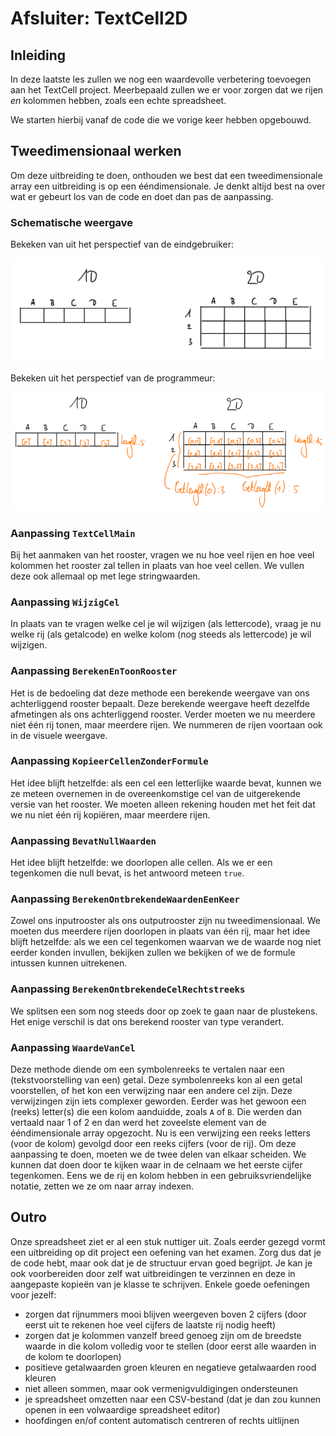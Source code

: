 # Afsluiter: TextCell2D



## Inleiding

In deze laatste les zullen we nog een waardevolle verbetering toevoegen aan het TextCell project. Meerbepaald zullen we er voor zorgen dat we rijen _en_ kolommen hebben, zoals een echte spreadsheet.

We starten hierbij vanaf de code die we vorige keer hebben opgebouwd.

## Tweedimensionaal werken

Om deze uitbreiding te doen, onthouden we best dat een tweedimensionale array een uitbreiding is op een ééndimensionale. Je denkt altijd best na over wat er gebeurt los van de code en doet dan pas de aanpassing.

### Schematische weergave

Bekeken van uit het perspectief van de eindgebruiker:

![](../.gitbook/assets/1Dvs2D.png)

Bekeken uit het perspectief van de programmeur:

![](../.gitbook/assets/1Dvs2D-programmeur.png)

### Aanpassing `TextCellMain`

Bij het aanmaken van het rooster, vragen we nu hoe veel rijen en hoe veel kolommen het rooster zal tellen in plaats van hoe veel cellen. We vullen deze ook allemaal op met lege stringwaarden.

### Aanpassing `WijzigCel`

In plaats van te vragen welke cel je wil wijzigen (als lettercode), vraag je nu welke rij (als getalcode) en welke kolom (nog steeds als lettercode) je wil wijzigen.

### Aanpassing `BerekenEnToonRooster`

Het is de bedoeling dat deze methode een berekende weergave van ons achterliggend rooster bepaalt. Deze berekende weergave heeft dezelfde afmetingen als ons achterliggend rooster. Verder moeten we nu meerdere niet één rij tonen, maar meerdere rijen. We nummeren de rijen voortaan ook in de visuele weergave.

### Aanpassing `KopieerCellenZonderFormule`

Het idee blijft hetzelfde: als een cel een letterlijke waarde bevat, kunnen we ze meteen overnemen in de overeenkomstige cel van de uitgerekende versie van het rooster. We moeten alleen rekening houden met het feit dat we nu niet één rij kopiëren, maar meerdere rijen.

### Aanpassing `BevatNullWaarden`

Het idee blijft hetzelfde: we doorlopen alle cellen. Als we er een tegenkomen die null bevat, is het antwoord meteen `true`.

### Aanpassing `BerekenOntbrekendeWaardenEenKeer`

Zowel ons inputrooster als ons outputrooster zijn nu tweedimensionaal. We moeten dus meerdere rijen doorlopen in plaats van één rij, maar het idee blijft hetzelfde: als we een cel tegenkomen waarvan we de waarde nog niet eerder konden invullen, bekijken zullen we bekijken of we de formule intussen kunnen uitrekenen.

### Aanpassing `BerekenOntbrekendeCelRechtstreeks`

We splitsen een som nog steeds door op zoek te gaan naar de plustekens. Het enige verschil is dat ons berekend rooster van type verandert.

### Aanpassing `WaardeVanCel`

Deze methode diende om een symbolenreeks te vertalen naar een (tekstvoorstelling van een) getal. Deze symbolenreeks kon al een getal voorstellen, of het kon een verwijzing naar een andere cel zijn. Deze verwijzingen zijn iets complexer geworden. Eerder was het gewoon een (reeks) letter(s) die een kolom aanduidde, zoals `A` of `B`. Die werden dan vertaald naar 1 of 2 en dan werd het zoveelste element van de ééndimensionale array opgezocht. Nu is een verwijzing een reeks letters (voor de kolom) gevolgd door een reeks cijfers (voor de rij). Om deze aanpassing te doen, moeten we de twee delen van elkaar scheiden. We kunnen dat doen door te kijken waar in de celnaam we het eerste cijfer tegenkomen. Eens we de rij en kolom hebben in een gebruiksvriendelijke notatie, zetten we ze om naar array indexen.

## Outro

Onze spreadsheet ziet er al een stuk nuttiger uit. Zoals eerder gezegd vormt een uitbreiding op dit project een oefening van het examen. Zorg dus dat je de code hebt, maar ook dat je de structuur ervan goed begrijpt. Je kan je ook voorbereiden door zelf wat uitbreidingen te verzinnen en deze in aangepaste kopieën van je klasse te schrijven. Enkele goede oefeningen voor jezelf:

* zorgen dat rijnummers mooi blijven weergeven boven 2 cijfers (door eerst uit te rekenen hoe veel cijfers de laatste rij nodig heeft)
* zorgen dat je kolommen vanzelf breed genoeg zijn om de breedste waarde in die kolom volledig voor te stellen (door eerst alle waarden in de kolom te doorlopen)
* positieve getalwaarden groen kleuren en negatieve getalwaarden rood kleuren
* niet alleen sommen, maar ook vermenigvuldigingen ondersteunen
* je spreadsheet omzetten naar een CSV-bestand (dat je dan zou kunnen openen in een volwaardige spreadsheet editor)
* hoofdingen en/of content automatisch centreren of rechts uitlijnen
